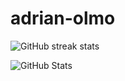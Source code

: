 # adrian-olmo
 
![GitHub streak stats](https://github-readme-streak-stats.herokuapp.com/?user=adrian-olmo)

![GitHub Stats](https://github-readme-stats.vercel.app/api?username=adrian-olmo&show_icons=true&locale=es)
